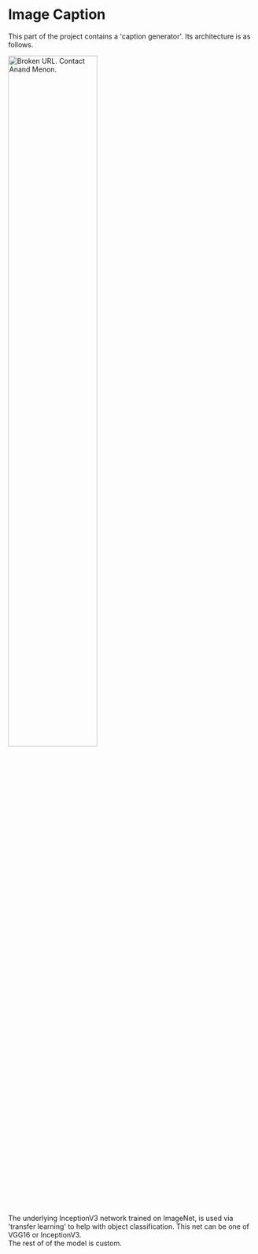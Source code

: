 # Image Caption
This part of the project contains a 'caption generator'. Its architecture is as follows.

<img src="https://drive.google.com/uc?id=1ja11_VcP4xvSwZGFfLkUnwM6Mi48Qyu5" alt="Broken URL. Contact Anand Menon." width="60%"/>

The underlying InceptionV3 network trained on ImageNet, is used via 'transfer learning' to help with object classification. This net can be one of VGG16 or InceptionV3.<br/>
The rest of of the model is custom.